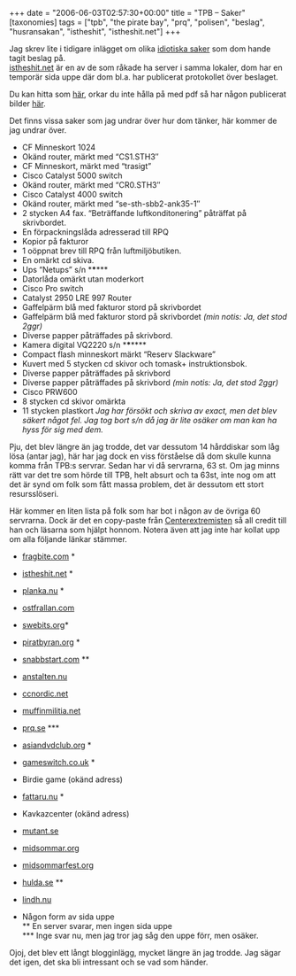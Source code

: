 +++
date = "2006-06-03T02:57:30+00:00"
title = "TPB &#8211; Saker"
[taxonomies]
tags = ["tpb", "the pirate bay", "prq", "polisen", "beslag", "husransakan", "istheshit", "istheshit.net"]
+++

Jag skrev lite i tidigare inlägget om olika [idiotiska saker][1] som dom hande tagit beslag på.  
[istheshit.net][2] är en av de som råkade ha server i samma lokaler, dom har en temporär sida uppe där dom bl.a. har publicerat protokollet över beslaget.

Du kan hitta som [här][3], orkar du inte hålla på med pdf så har någon publicerat bilder [här][4].

Det finns vissa saker som jag undrar över hur dom tänker, här kommer de jag undrar över.

*   CF Minneskort 1024
*   Okänd router, märkt med &#8220;CS1.STH3&#8243;
*   CF Minneskort, märkt med &#8220;trasigt&#8221;
*   Cisco Catalyst 5000 switch
*   Okänd router, märkt med &#8220;CR0.STH3&#8243;
*   Cisco Catalyst 4000 switch
*   Okänd router, märkt med &#8220;se-sth-sbb2-ank35-1&#8243;
*   2 stycken A4 fax. &#8220;Beträffande luftkonditonering&#8221; påträffat på skrivbordet.
*   En förpackningslåda adresserad till RPQ
*   Kopior på fakturor
*   1 oöppnat brev till RPQ från luftmiljöbutiken.
*   En omärkt cd skiva.
*   Ups &#8220;Netups&#8221; s/n \***\***\***
*   Datorlåda omärkt utan moderkort
*   Cisco Pro switch
*   Catalyst 2950 LRE 997 Router
*   Gaffelpärm blå med fakturor stord på skrivbordet
*   Gaffelpärm blå med fakturor stord på skrivbordet *(min notis: Ja, det stod 2ggr)*
*   Diverse papper påträffades på skrivbord.
*   Kamera digital VQ2220 s/n \***\***\****
*   Compact flash minneskort märkt &#8220;Reserv Slackware&#8221;
*   Kuvert med 5 stycken cd skivor och tomask+ instruktionsbok.
*   Diverse papper påträffades på skrivbord
*   Diverse papper påträffades på skrivbord *(min notis: Ja, det stod 2ggr)*
*   Cisco PRW600
*   8 stycken cd skivor omärkta
*   11 stycken plastkort
*Jag har försökt och skriva av exact, men det blev säkert något fel. Jag tog bort s/n då jag är lite osäker om man kan ha hyss för sig med dem.*

Pju, det blev längre än jag trodde, det var dessutom 14 hårddiskar som låg lösa (antar jag), här har jag dock en viss förståelse då dom skulle kunna komma från TPB:s servrar. Sedan har vi då servrarna, 63 st. Om jag minns rätt var det tre som hörde till TPB, helt absurt och ta 63st, inte nog om att det är synd om folk som fått massa problem, det är dessutom ett stort resursslöseri.

Här kommer en liten lista på folk som har bot i någon av de övriga 60 servrarna. Dock är det en copy-paste från [Centerextremisten][5] så all credit till han och läsarna som hjälpt honnom. Notera även att jag inte har kollat upp om alla följande länkar stämmer.

*   [fragbite.com][6] *
*   [istheshit.net][7] *
*   [planka.nu][8] *
*   [ostfrallan.com][9]
*   [swebits.org][10]* 
*   [piratbyran.org][11] *
*   [snabbstart.com][12] **
*   [anstalten.nu][13]
*   [ccnordic.net][14]
*   [muffinmilitia.net][15]
*   [prq.se][16] \***
*   [asiandvdclub.org][17] *
*   [gameswitch.co.uk][18] *
*   Birdie game (okänd adress)
*   [fattaru.nu][19] *
*   Kavkazcenter (okänd adress)
*   [mutant.se][20]
*   [midsommar.org][21]
*   [midsommarfest.org][22]
*   [hulda.se][23] **
*   [lindh.nu][24]

* Någon form av sida uppe  
** En server svarar, men ingen sida uppe  
\*** Inge svar nu, men jag tror jag såg den uppe förr, men osäker.

Ojoj, det blev ett långt blogginlägg, mycket längre än jag trodde. Jag sägar det igen, det ska bli intressant och se vad som händer.



<small></small>

 [1]: http://blogg.enesge.eu/?p=68
 [2]: http://www.istheshit.net/
 [3]: http://www.hayon.org/pdf/
 [4]: http://www.flickr.com/photos/19502181@N00/
 [5]: http://erikhultgren.blogspot.com/2006/05/de-som-inte-hade-med-piratebay-att-gra.html
 [6]: http://www.fragbite.com
 [7]: http://www.istheshit.net
 [8]: http://www.planka.nu
 [9]: http://www.ostfrallan.com
 [10]: http://www.swebits.org
 [11]: http://www.piratbyran.org
 [12]: http://www.snabbstart.com
 [13]: http://www.anstalten.nu
 [14]: http://www.ccnordic.net
 [15]: http://www.muffinmilitia.net
 [16]: http://www.prq.se
 [17]: http://www.asiandvdclub.org
 [18]: http://www.gameswitch.co.uk
 [19]: http://www.fattaru.nu
 [20]: http://www.mutant.se
 [21]: http://www.midsommar.org
 [22]: http://www.midsommarfest.org
 [23]: http://www.hulda.se
 [24]: http://www.lindh.nu
